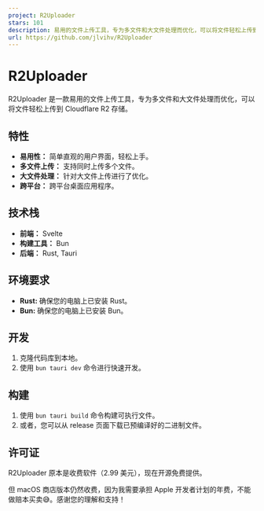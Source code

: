 ```yaml
---
project: R2Uploader
stars: 101
description: 易用的文件上传工具，专为多文件和大文件处理而优化，可以将文件轻松上传到 Cloudflare R2 存储。
url: https://github.com/jlvihv/R2Uploader
---
```


R2Uploader
==========

R2Uploader 是一款易用的文件上传工具，专为多文件和大文件处理而优化，可以将文件轻松上传到 Cloudflare R2 存储。

特性
--

-   **易用性：** 简单直观的用户界面，轻松上手。
-   **多文件上传：** 支持同时上传多个文件。
-   **大文件处理：** 针对大文件上传进行了优化。
-   **跨平台：** 跨平台桌面应用程序。

技术栈
---

-   **前端：** Svelte
-   **构建工具：** Bun
-   **后端：** Rust, Tauri

环境要求
----

-   **Rust:** 确保您的电脑上已安装 Rust。
-   **Bun:** 确保您的电脑上已安装 Bun。

开发
--

1.  克隆代码库到本地。
2.  使用 `bun tauri dev` 命令进行快速开发。

构建
--

1.  使用 `bun tauri build` 命令构建可执行文件。
2.  或者，您可以从 release 页面下载已预编译好的二进制文件。

许可证
---

R2Uploader 原本是收费软件（2.99 美元），现在开源免费提供。

但 macOS 商店版本仍然收费，因为我需要承担 Apple 开发者计划的年费，不能做赔本买卖😅。感谢您的理解和支持！
